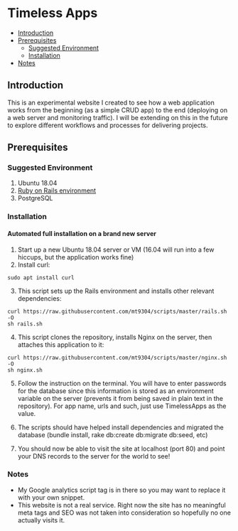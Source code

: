 # Timeless Apps

- [Introduction](#introduction)
- [Prerequisites](#prerequisites)
   - [Suggested Environment](#suggested-environment)
   - [Installation](#installation)
- [Notes](#notes)

## Introduction

This is an experimental website I created to see how a web application works from the beginning (as a simple CRUD app) to the end (deploying on a web server and monitoring traffic). I will be extending on this in the future to explore different workflows and processes for delivering projects. 

## Prerequisites

### Suggested Environment

1. Ubuntu 18.04
2. [Ruby on Rails environment](http://installfest.railsbridge.org/installfest/)
3. PostgreSQL

### Installation
#### Automated full installation on a brand new server

1. Start up a new Ubuntu 18.04 server or VM (16.04 will run into a few hiccups, but the application works fine)
2. Install curl: 
```
sudo apt install curl
```
3. This script sets up the Rails environment and installs other relevant dependencies:
```
curl https://raw.githubusercontent.com/mt9304/scripts/master/rails.sh -O
sh rails.sh
```
4. This script clones the repository, installs Nginx on the server, then attaches this application to it:
```
curl https://raw.githubusercontent.com/mt9304/scripts/master/nginx.sh -O
sh nginx.sh
```
5. Follow the instruction on the terminal. You will have to enter passwords for the database since this information is stored as an environment variable on the server (prevents it from being saved in plain text in the repository). For app name, urls and such, just use TimelessApps as the value. 

6. The scripts should have helped install dependencies and migrated the database (bundle install, rake db:create db:migrate db:seed, etc)

7. You should now be able to visit the site at localhost (port 80) and point your DNS records to the server for the world to see!

### Notes
- My Google analytics script tag is in there so you may want to replace it with your own snippet. 
- This website is not a real service. Right now the site has no meaningful meta tags and SEO was not taken into consideration so hopefully no one actually visits it. 
